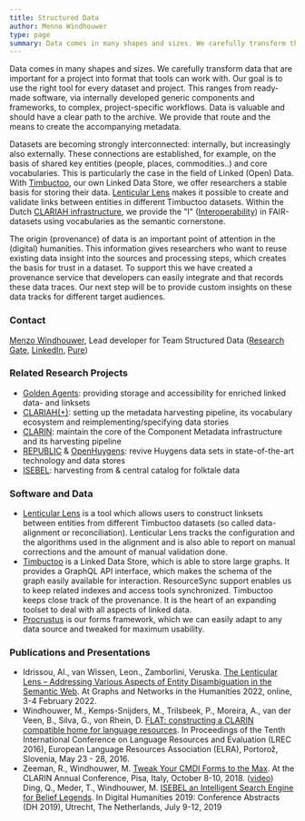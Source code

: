 ```yaml
---
title: Structured Data
author: Menno Windhouwer
type: page
summary: Data comes in many shapes and sizes. We carefully transform the data that are important for a project into a format that tools can work with. 
---
```

Data comes in many shapes and sizes. We carefully transform data that are important for a project into format that tools can work with. Our goal is to use the right tool for every dataset and project. This ranges from ready-made software, via internally developed generic components and frameworks, to complex, project-specific workflows. Data is valuable and should have a clear path to the archive. We provide that route and the means to create the accompanying metadata.

Datasets are becoming strongly interconnected: internally, but increasingly also externally. These connections are established, for example, on the basis of shared key entities (people, places, commodities..) and core vocabularies. This is particularly the case in the field of Linked (Open) Data. With [Timbuctoo](https://github.com/HuygensING/timbuctoo), our own Linked Data Store, we offer researchers a stable basis for storing their data. [Lenticular Lens](https://lenticularlens.org/) makes it possible to create and validate links between entities in different Timbuctoo datasets. Within the Dutch [CLARIAH infrastructure](https://clariah.nl), we provide the "I" ([Interoperability](https://www.go-fair.org/fair-principles/i1-metadata-use-formal-accessible-shared-broadly-applicable-language-knowledge-representation/)) in FAIR-datasets using vocabularies as the semantic cornerstone.

The origin (provenance) of data is an important point of attention in the (digital) humanities. This information gives researchers who want to reuse existing data insight into the sources and processing steps, which creates the basis for trust in a dataset. To support this we have created a provenance service that developers can easily integrate and that records these data traces. Our next step will be to provide custom insights on these data tracks for different target audiences.

### Contact

[Menzo Windhouwer](mailto:menzo.windhouwer@di.huc.knaw.nl), Lead developer for Team Structured Data ([Research Gate](https://www.researchgate.net/profile/Menzo-Windhouwer), [LinkedIn](https://www.linkedin.com/in/mwindhouwer/?originalSubdomain=nl), [Pure](https://pure.knaw.nl/portal/nl/persons/menzo-windhouwer))

### Related Research Projects

* [Golden Agents](https://www.goldenagents.org/): providing storage and accessibility for enriched linked data- and linksets
* [CLARIAH(+)](https://www.clariah.nl/): setting up the metadata harvesting pipeline, its vocabulary ecosystem and reimplementing/specifying data stories
* [CLARIN](https://www.clarin.eu/): maintain the core of the Component Metadata infrastructure and its harvesting pipeline
* [REPUBLIC](https://republic.huygens.knaw.nl/) & [OpenHuygens](https://www.huygens.knaw.nl/en/openhuygens-nl-hits-the-ground-running-thanks-to-fonds-knaw-instituten/): revive Huygens data sets in state-of-the-art technology and data stores
* [ISEBEL](http://search.isebel.eu/): harvesting from & central catalog for folktale data

### Software and Data

* [Lenticular Lens](https://lenticularlens.org/) is a tool which allows users to construct linksets between entities from different Timbuctoo datasets (so called data-alignment or reconciliation). Lenticular Lens tracks the configuration and the algorithms used in the alignment and is also able to report on manual corrections and the amount of manual validation done.
* [Timbuctoo](https://github.com/HuygensING/timbuctoo) is a Linked Data Store, which is able to store large graphs. It provides a GraphQL API interface, which makes the schema of the graph easily available for interaction. ResourceSync support enables us to keep related indexes and access tools synchronized. Timbuctoo keeps close track of the provenance. It is the heart of an expanding toolset to deal with all aspects of linked data.
* [Procrustus](https://github.com/knaw-huc/clariah-cmdi-forms) is our forms framework, which we can easily adapt to any data source and tweaked for maximum usability.


### Publications and Presentations

* Idrissou, Al., van Wissen, Leon., Zamborlini, Veruska. [The Lenticular Lens – Addressing Various Aspects of Entity Disambiguation in the Semantic Web](https://graphentechnologien.hypotheses.org/files/2022/01/The_Lenticular_Lens_large_Addressing_Various_Aspects_of_etc-Idrissou_Wissen_Zamborlini.pdf). At Graphs and Networks in the Humanities 2022, online, 3-4 February 2022.
* Windhouwer, M., Kemps-Snijders, M., Trilsbeek, P., Moreira, A., van der Veen, B., Silva, G., von Rhein, D. [FLAT: constructing a CLARIN compatible home for language resources](http://www.lrec-conf.org/proceedings/lrec2016/summaries/476.html). In Proceedings of the Tenth International Conference on Language Resources and Evaluation (LREC 2016), European Language Resources Association (ELRA), Portorož, Slovenia, May 23 - 28, 2016.
* Zeeman, R., Windhouwer, M. [Tweak Your CMDI Forms to the Max](https://office.clarin.eu/v/CE-2018-1292-CLARIN2018_ConferenceProceedings.pdf#page=102). At the CLARIN Annual Conference, Pisa, Italy, October 8-10, 2018. ([video](http://videolectures.net/clarinannualconference2018_zeeman_tweak/)) 			
Ding, Q., Meder, T., Windhouwer, M. [ISEBEL an Intelligent Search Engine for Belief Legends](https://dev.clariah.nl/files/dh2019/boa/0439.html). In Digital Humanities 2019: Conference Abstracts (DH 2019), Utrecht, The Netherlands, July 9-12, 2019	
